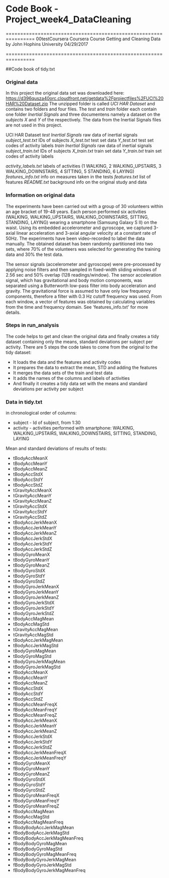 # Code Book - Project_week4_DataCleaning 

================================================================ 00testCoursera Coursera Course Getting and Cleaning Data by John Hophins University 04/29/2017

================================================================

##Code book of tidy.txt


### Original data
In this project the original data set was downloaded here: https://d396qusza40orc.cloudfront.net/getdata%2Fprojectfiles%2FUCI%20HAR%20Dataset.zip
The unzipped folder is called *UCI HAR Dataset* and contains two folders and four files. 
The *test* and *train* folder each contain one folder *Inertial Signals* and three documentens namely a dataset on the *subjects* *X* and *Y* of the respectively. The data from the Inertial Signals files are not used in this project.

UCI HAR Dataset
  *test* 
        *Inertial Signals* raw data of inertial signals
        *subject_test.txt* IDs of subjects
        *X_test.txt* test set data 
        *Y_test.txt* test set codes of activity labels
  *train* 
        *Inertial Signals* raw data of inertial signals
        *subject_train.txt* IDs of subjects
        *X_train.txt* train set data 
        *Y_train.txt* train set codes of activity labels
 
  *activity_labels.txt* labels of activities (1 WALKING, 2 WALKING_UPSTAIRS, 3 WALKING_DOWNSTAIRS, 4 SITTING, 5 STANDING, 6 LAYING)
  *features_info.txt* info on measures taken in the tests
  *features.txt* list of features
  *README.txt* background info on the original study and data

### Information on original data  
The experiments have been carried out with a group of 30 volunteers within an age bracket of 19-48 years. Each person performed six activities (WALKING, WALKING_UPSTAIRS, WALKING_DOWNSTAIRS, SITTING, STANDING, LAYING) wearing a smartphone (Samsung Galaxy S II) on the waist. Using its embedded accelerometer and gyroscope, we captured 3-axial linear acceleration and 3-axial angular velocity at a constant rate of 50Hz. The experiments have been video-recorded to label the data manually. The obtained dataset has been randomly partitioned into two sets, where 70% of the volunteers was selected for generating the training data and 30% the test data. 

The sensor signals (accelerometer and gyroscope) were pre-processed by applying noise filters and then sampled in fixed-width sliding windows of 2.56 sec and 50% overlap (128 readings/window). The sensor acceleration signal, which has gravitational and body motion components, was separated using a Butterworth low-pass filter into body acceleration and gravity. The gravitational force is assumed to have only low frequency components, therefore a filter with 0.3 Hz cutoff frequency was used. From each window, a vector of features was obtained by calculating variables from the time and frequency domain. See 'features_info.txt' for more details. 

### Steps in run_analysis
The code helps to get and clean the original data and finally creates a tidy dataset containing only the means, standard deviations per subject per activity. There are 5 steps the code takes to come from the original to the tidy dataset:
- It loads the data and the features and activity codes
- It prepares the data to extract the mean, STD and adding the features
- It merges the data sets of the train and test data
- It adds the names of the columns and labels of activities
- And finally it creates a tidy data set with the means and standard deviations per activity per subject

### Data in tidy.txt
in chronological order of columns:
* subject - Id of subject, from 1:30
* activity - activities performed with smartphone: WALKING, WALKING_UPSTAIRS, WALKING_DOWNSTAIRS, SITTING, STANDING, LAYING

Mean and standard deviations of results of tests:
* tBodyAccMeanX                	
* tBodyAccMeanY	                	
* tBodyAccMeanZ
* tBodyAccStdX                 	
* tBodyAccStdY	                 	
* tBodyAccStdZ
* tGravityAccMeanX	
* tGravityAccMeanY	             	
* tGravityAccMeanZ
* tGravityAccStdX              	
* tGravityAccStdY	              	
* tGravityAccStdZ
* tBodyAccJerkMeanX            	
* tBodyAccJerkMeanY	            	
* tBodyAccJerkMeanZ
* tBodyAccJerkStdX             	
* tBodyAccJerkStdY	             	
* tBodyAccJerkStdZ
* tBodyGyroMeanX               	
* tBodyGyroMeanY	               	
* tBodyGyroMeanZ
* tBodyGyroStdX                	
* tBodyGyroStdY	                	
* tBodyGyroStdZ
* tBodyGyroJerkMeanX           	
* tBodyGyroJerkMeanY	           	
* tBodyGyroJerkMeanZ
* tBodyGyroJerkStdX            	
* tBodyGyroJerkStdY	            	
* tBodyGyroJerkStdZ
* tBodyAccMagMean              	
* tBodyAccMagStd	               	
* tGravityAccMagMean
* tGravityAccMagStd            	
* tBodyAccJerkMagMean	          	
* tBodyAccJerkMagStd
* tBodyGyroMagMean	
* tBodyGyroMagStd	              	
* tBodyGyroJerkMagMean
* tBodyGyroJerkMagStd          	
* fBodyAccMeanX	                	
* fBodyAccMeanY
* fBodyAccMeanZ                	
* fBodyAccStdX	                 	
* fBodyAccStdY
* fBodyAccStdZ                 	
* fBodyAccMeanFreqX	            	
* fBodyAccMeanFreqY
* fBodyAccMeanFreqZ            	
* fBodyAccJerkMeanX	            	
* fBodyAccJerkMeanY
* fBodyAccJerkMeanZ	
* fBodyAccJerkStdX	             	
* fBodyAccJerkStdY
* fBodyAccJerkStdZ             	
* fBodyAccJerkMeanFreqX	        	
* fBodyAccJerkMeanFreqY
* fBodyGyroMeanX	               	
* fBodyGyroMeanY
* fBodyGyroMeanZ               	
* fBodyGyroStdX	                	
* fBodyGyroStdY
* fBodyGyroStdZ	
* fBodyGyroMeanFreqX	           	
* fBodyGyroMeanFreqY
* fBodyGyroMeanFreqZ	
* fBodyAccMagMean	              	
* fBodyAccMagStd
* fBodyAccMagMeanFreq	
* fBodyBodyAccJerkMagMean	      	
* fBodyBodyAccJerkMagStd
* fBodyBodyAccJerkMagMeanFreq  	
* fBodyBodyGyroMagMean	         	
* fBodyBodyGyroMagStd
* fBodyBodyGyroMagMeanFreq     	
* fBodyBodyGyroJerkMagMean	     	
* fBodyBodyGyroJerkMagStd
* fBodyBodyGyroJerkMagMeanFreq
